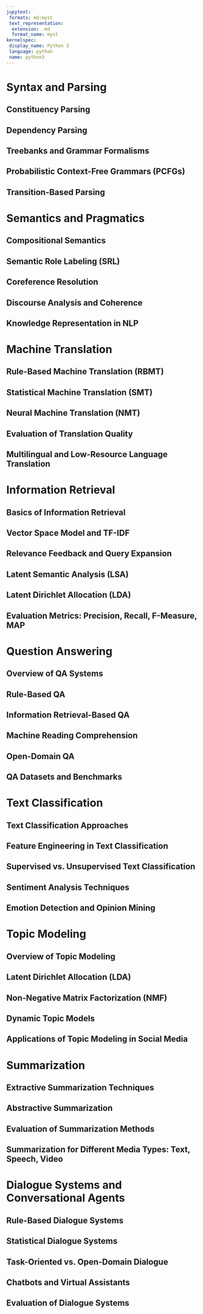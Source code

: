 ```yaml
---
jupytext:
 formats: md:myst
 text_representation:
  extension: .md
  format_name: myst
kernelspec:
 display_name: Python 3
 language: python
 name: python3
---
```

# Syntax and Parsing
## Constituency Parsing
## Dependency Parsing
## Treebanks and Grammar Formalisms
## Probabilistic Context-Free Grammars (PCFGs)
## Transition-Based Parsing

# Semantics and Pragmatics
## Compositional Semantics
## Semantic Role Labeling (SRL)
## Coreference Resolution
## Discourse Analysis and Coherence
## Knowledge Representation in NLP

# Machine Translation
## Rule-Based Machine Translation (RBMT)
## Statistical Machine Translation (SMT)
## Neural Machine Translation (NMT)
## Evaluation of Translation Quality
## Multilingual and Low-Resource Language Translation

# Information Retrieval
## Basics of Information Retrieval
## Vector Space Model and TF-IDF
## Relevance Feedback and Query Expansion
## Latent Semantic Analysis (LSA)
## Latent Dirichlet Allocation (LDA)
## Evaluation Metrics: Precision, Recall, F-Measure, MAP

# Question Answering
## Overview of QA Systems
## Rule-Based QA
## Information Retrieval-Based QA
## Machine Reading Comprehension
## Open-Domain QA
## QA Datasets and Benchmarks

# Text Classification
## Text Classification Approaches
## Feature Engineering in Text Classification
## Supervised vs. Unsupervised Text Classification
## Sentiment Analysis Techniques
## Emotion Detection and Opinion Mining

# Topic Modeling
## Overview of Topic Modeling
## Latent Dirichlet Allocation (LDA)
## Non-Negative Matrix Factorization (NMF)
## Dynamic Topic Models
## Applications of Topic Modeling in Social Media

# Summarization
## Extractive Summarization Techniques
## Abstractive Summarization
## Evaluation of Summarization Methods
## Summarization for Different Media Types: Text, Speech, Video

# Dialogue Systems and Conversational Agents
## Rule-Based Dialogue Systems
## Statistical Dialogue Systems
## Task-Oriented vs. Open-Domain Dialogue
## Chatbots and Virtual Assistants
## Evaluation of Dialogue Systems